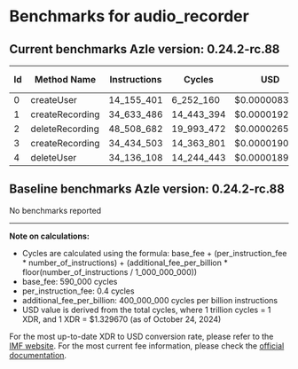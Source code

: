 # Benchmarks for audio_recorder

## Current benchmarks Azle version: 0.24.2-rc.88

| Id  | Method Name     | Instructions | Cycles     | USD           | USD/Million Calls |
| --- | --------------- | ------------ | ---------- | ------------- | ----------------- |
| 0   | createUser      | 14_155_401   | 6_252_160  | $0.0000083133 | $8.31             |
| 1   | createRecording | 34_633_486   | 14_443_394 | $0.0000192049 | $19.20            |
| 2   | deleteRecording | 48_508_682   | 19_993_472 | $0.0000265847 | $26.58            |
| 3   | createRecording | 34_434_503   | 14_363_801 | $0.0000190991 | $19.09            |
| 4   | deleteUser      | 34_136_108   | 14_244_443 | $0.0000189404 | $18.94            |

## Baseline benchmarks Azle version: 0.24.2-rc.88

No benchmarks reported

---

**Note on calculations:**

-   Cycles are calculated using the formula: base_fee + (per_instruction_fee \* number_of_instructions) + (additional_fee_per_billion \* floor(number_of_instructions / 1_000_000_000))
-   base_fee: 590_000 cycles
-   per_instruction_fee: 0.4 cycles
-   additional_fee_per_billion: 400_000_000 cycles per billion instructions
-   USD value is derived from the total cycles, where 1 trillion cycles = 1 XDR, and 1 XDR = $1.329670 (as of October 24, 2024)

For the most up-to-date XDR to USD conversion rate, please refer to the [IMF website](https://www.imf.org/external/np/fin/data/rms_sdrv.aspx).
For the most current fee information, please check the [official documentation](https://internetcomputer.org/docs/current/developer-docs/gas-cost#execution).

